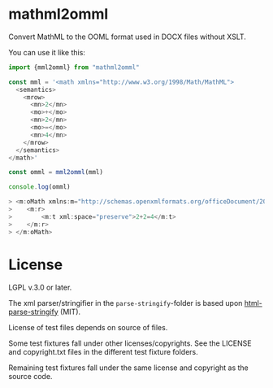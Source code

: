 # mathml2omml

Convert MathML to the OOML format used in DOCX files without XSLT.

You can use it like this:

```js
import {mml2omml} from "mathml2omml"

const mml = '<math xmlns="http://www.w3.org/1998/Math/MathML">
  <semantics>
    <mrow>
      <mn>2</mn>
      <mo>+</mo>
      <mn>2</mn>
      <mo>=</mo>
      <mn>4</mn>
    </mrow>
  </semantics>
</math>'

const omml = mml2omml(mml)

console.log(omml)

> <m:oMath xmlns:m="http://schemas.openxmlformats.org/officeDocument/2006/math">
>    <m:r>
>        <m:t xml:space="preserve">2+2=4</m:t>
>    </m:r>
> </m:oMath>

```


License
=======

LGPL v.3.0 or later.

The xml parser/stringifier in the `parse-stringify`-folder is based upon [html-parse-stringify](https://github.com/henrikjoreteg/html-parse-stringify) (MIT).

License of test files depends on source of files.

Some test fixtures fall under other licenses/copyrights. See the LICENSE and copyright.txt files in the different test fixture folders.

Remaining test fixtures fall under the same license and copyright as the source code.
